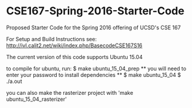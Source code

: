 # CSE167-Spring-2016-Starter-Code
Proposed Starter Code for the Spring 2016 offering of UCSD's CSE 167

For Setup and Build Instructions see: http://ivl.calit2.net/wiki/index.php/BasecodeCSE167S16


The current version of this code supports Ubuntu 15.04

to compile for ubuntu, run:
    $ make ubuntu_15_04_prep
  ** you will need to enter your password to install dependencies **
    $ make ubuntu_15_04
    $ ./a.out

you can also make the rasterizer project with 'make ubuntu_15_04_rasterizer'
